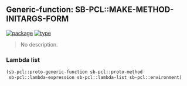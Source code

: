 ## Generic-function: SB-PCL::MAKE-METHOD-INITARGS-FORM
[![package](https://img.shields.io/badge/Package-SB--PCL-5f9ea0.svg?style=social&colorA=999999)](../) [![type](https://img.shields.io/badge/Type-Generic--Function-5f9ea0.svg?style=social&colorA=999999)](../#generic-function) 

> No description.

### Lambda list
```cl
(sb-pcl::proto-generic-function sb-pcl::proto-method
 sb-pcl::lambda-expression sb-pcl::lambda-list sb-pcl::environment)
```
